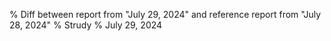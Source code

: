 % Diff between report from "July 29, 2024" and reference report from "July 28, 2024"
% Strudy
% July 29, 2024


